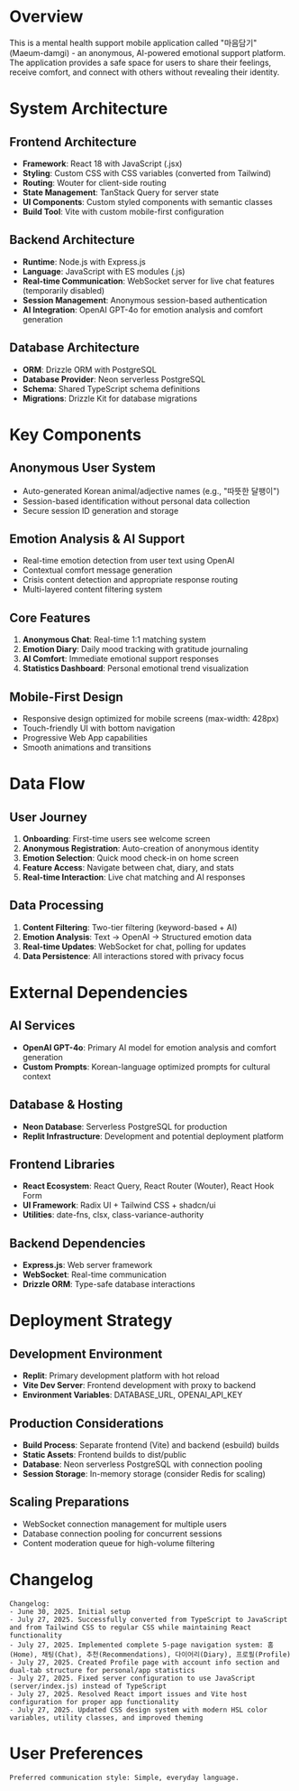# Overview

This is a mental health support mobile application called "마음담기" (Maeum-damgi) - an anonymous, AI-powered emotional support platform. The application provides a safe space for users to share their feelings, receive comfort, and connect with others without revealing their identity.

# System Architecture

## Frontend Architecture
- **Framework**: React 18 with JavaScript (.jsx)
- **Styling**: Custom CSS with CSS variables (converted from Tailwind)
- **Routing**: Wouter for client-side routing
- **State Management**: TanStack Query for server state
- **UI Components**: Custom styled components with semantic classes
- **Build Tool**: Vite with custom mobile-first configuration

## Backend Architecture
- **Runtime**: Node.js with Express.js
- **Language**: JavaScript with ES modules (.js)
- **Real-time Communication**: WebSocket server for live chat features (temporarily disabled)
- **Session Management**: Anonymous session-based authentication
- **AI Integration**: OpenAI GPT-4o for emotion analysis and comfort generation

## Database Architecture
- **ORM**: Drizzle ORM with PostgreSQL
- **Database Provider**: Neon serverless PostgreSQL
- **Schema**: Shared TypeScript schema definitions
- **Migrations**: Drizzle Kit for database migrations

# Key Components

## Anonymous User System
- Auto-generated Korean animal/adjective names (e.g., "따뜻한 달팽이")
- Session-based identification without personal data collection
- Secure session ID generation and storage

## Emotion Analysis & AI Support
- Real-time emotion detection from user text using OpenAI
- Contextual comfort message generation
- Crisis content detection and appropriate response routing
- Multi-layered content filtering system

## Core Features
1. **Anonymous Chat**: Real-time 1:1 matching system
2. **Emotion Diary**: Daily mood tracking with gratitude journaling
3. **AI Comfort**: Immediate emotional support responses
4. **Statistics Dashboard**: Personal emotional trend visualization

## Mobile-First Design
- Responsive design optimized for mobile screens (max-width: 428px)
- Touch-friendly UI with bottom navigation
- Progressive Web App capabilities
- Smooth animations and transitions

# Data Flow

## User Journey
1. **Onboarding**: First-time users see welcome screen
2. **Anonymous Registration**: Auto-creation of anonymous identity
3. **Emotion Selection**: Quick mood check-in on home screen
4. **Feature Access**: Navigate between chat, diary, and stats
5. **Real-time Interaction**: Live chat matching and AI responses

## Data Processing
1. **Content Filtering**: Two-tier filtering (keyword-based + AI)
2. **Emotion Analysis**: Text → OpenAI → Structured emotion data
3. **Real-time Updates**: WebSocket for chat, polling for updates
4. **Data Persistence**: All interactions stored with privacy focus

# External Dependencies

## AI Services
- **OpenAI GPT-4o**: Primary AI model for emotion analysis and comfort generation
- **Custom Prompts**: Korean-language optimized prompts for cultural context

## Database & Hosting
- **Neon Database**: Serverless PostgreSQL for production
- **Replit Infrastructure**: Development and potential deployment platform

## Frontend Libraries
- **React Ecosystem**: React Query, React Router (Wouter), React Hook Form
- **UI Framework**: Radix UI + Tailwind CSS + shadcn/ui
- **Utilities**: date-fns, clsx, class-variance-authority

## Backend Dependencies
- **Express.js**: Web server framework
- **WebSocket**: Real-time communication
- **Drizzle ORM**: Type-safe database interactions

# Deployment Strategy

## Development Environment
- **Replit**: Primary development platform with hot reload
- **Vite Dev Server**: Frontend development with proxy to backend
- **Environment Variables**: DATABASE_URL, OPENAI_API_KEY

## Production Considerations
- **Build Process**: Separate frontend (Vite) and backend (esbuild) builds
- **Static Assets**: Frontend builds to dist/public
- **Database**: Neon serverless PostgreSQL with connection pooling
- **Session Storage**: In-memory storage (consider Redis for scaling)

## Scaling Preparations
- WebSocket connection management for multiple users
- Database connection pooling for concurrent sessions
- Content moderation queue for high-volume filtering

# Changelog

```
Changelog:
- June 30, 2025. Initial setup
- July 27, 2025. Successfully converted from TypeScript to JavaScript and from Tailwind CSS to regular CSS while maintaining React functionality
- July 27, 2025. Implemented complete 5-page navigation system: 홈(Home), 채팅(Chat), 추천(Recommendations), 다이어리(Diary), 프로필(Profile)
- July 27, 2025. Created Profile page with account info section and dual-tab structure for personal/app statistics
- July 27, 2025. Fixed server configuration to use JavaScript (server/index.js) instead of TypeScript
- July 27, 2025. Resolved React import issues and Vite host configuration for proper app functionality
- July 27, 2025. Updated CSS design system with modern HSL color variables, utility classes, and improved theming
```

# User Preferences

```
Preferred communication style: Simple, everyday language.
```